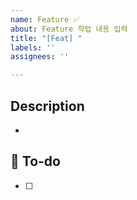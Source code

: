 ```yaml
---
name: Feature ✅
about: Feature 작업 내용 입력
title: "[Feat] "
labels: ''
assignees: ''

---
```


## Description
- 


## 📍 To-do
- [ ]
